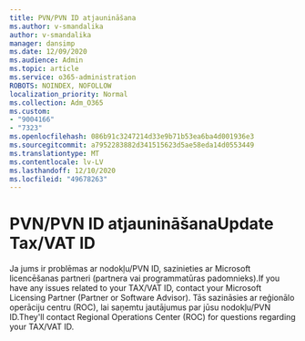```yaml
---
title: PVN/PVN ID atjaunināšana
ms.author: v-smandalika
author: v-smandalika
manager: dansimp
ms.date: 12/09/2020
ms.audience: Admin
ms.topic: article
ms.service: o365-administration
ROBOTS: NOINDEX, NOFOLLOW
localization_priority: Normal
ms.collection: Adm_O365
ms.custom:
- "9004166"
- "7323"
ms.openlocfilehash: 086b91c3247214d33e9b71b53ea6ba4d001936e3
ms.sourcegitcommit: a7952283882d341515623d5ae58eda14d0553449
ms.translationtype: MT
ms.contentlocale: lv-LV
ms.lasthandoff: 12/10/2020
ms.locfileid: "49678263"
---
```

# <a name="update-taxvat-id"></a><span data-ttu-id="5ad4b-102">PVN/PVN ID atjaunināšana</span><span class="sxs-lookup"><span data-stu-id="5ad4b-102">Update Tax/VAT ID</span></span>

<span data-ttu-id="5ad4b-103">Ja jums ir problēmas ar nodokļu/PVN ID, sazinieties ar Microsoft licencēšanas partneri (partnera vai programmatūras padomnieks).</span><span class="sxs-lookup"><span data-stu-id="5ad4b-103">If you have any issues related to your TAX/VAT ID, contact your Microsoft Licensing Partner (Partner or Software Advisor).</span></span> <span data-ttu-id="5ad4b-104">Tās sazināsies ar reģionālo operāciju centru (ROC), lai saņemtu jautājumus par jūsu nodokļu/PVN ID.</span><span class="sxs-lookup"><span data-stu-id="5ad4b-104">They'll contact Regional Operations Center (ROC) for questions regarding your TAX/VAT ID.</span></span> 